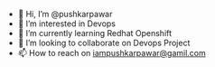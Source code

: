 - 👋 Hi, I’m @pushkarpawar
- 👀 I’m interested in Devops
- 🌱 I’m currently learning Redhat Openshift
- 💞️ I’m looking to collaborate on Devops Project
- 📫 How to reach on iampushkarpawar@gamil.com

<!---
pushkarpawar/pushkarpawar is a ✨ special ✨ repository because its `README.md` (this file) appears on your GitHub profile.
You can click the Preview link to take a look at your changes.
--->
